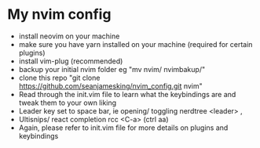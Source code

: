 
# My nvim config
- install neovim on your machine
- make sure you have yarn installed on your machine (required for certain plugins)
- install vim-plug (recommended)
- backup your initial nvim folder eg "mv nvim/ nvimbakup/"
- clone this repo "git clone https://github.com/seanjamesking/nvim_config.git nvim"
- Read through the init.vim file to learn what the keybindings are and tweak them to your own liking
- Leader key set to space bar, ie opening/ toggling nerdtree \<leader> , 
- Ultisnips/ react completion rcc \<C-a> (ctrl aa)
- Again, please refer to init.vim file for more details on plugins and keybindings
